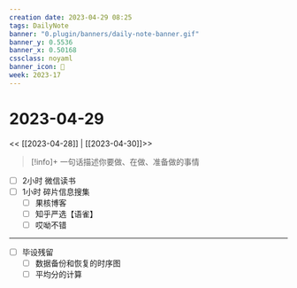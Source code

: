 ```yaml
---
creation date: 2023-04-29 08:25
tags: DailyNote
banner: "0.plugin/banners/daily-note-banner.gif"
banner_y: 0.5536
banner_x: 0.50168
cssclass: noyaml
banner_icon: 💌
week: 2023-17
---
```


# 2023-04-29

<< [[2023-04-28]] | [[2023-04-30]]>>


> [!info]+ 一句话描述你要做、在做、准备做的事情
> 


- [ ] 2小时 微信读书
- [ ] 1小时 碎片信息搜集
	- [ ] 果核博客
	- [ ] 知乎严选【语雀】
	- [ ] 哎呦不错

---

- [ ] 毕设残留
	- [ ] 数据备份和恢复的时序图
	- [ ] 平均分的计算